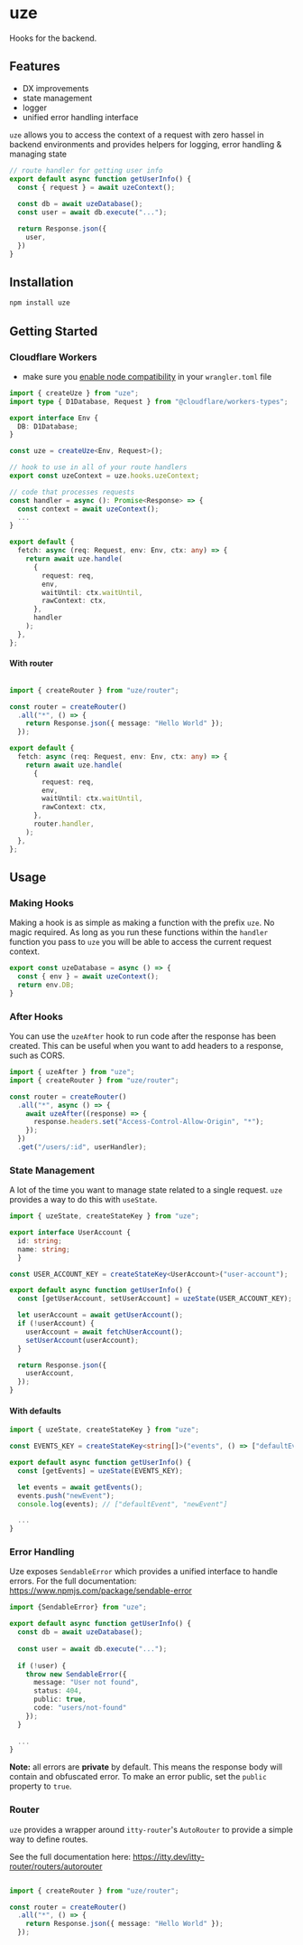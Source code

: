 # uze

Hooks for the backend.

## Features

- DX improvements
- state management
- logger
- unified error handling interface

`uze` allows you to access the context of a request with zero hassel in backend environments and provides helpers for logging, error handling & managing state

```javascript
// route handler for getting user info
export default async function getUserInfo() {
  const { request } = await uzeContext();
  
  const db = await uzeDatabase();
  const user = await db.execute("...");

  return Response.json({
    user,
  })
}
```

## Installation

```bash
npm install uze
```

## Getting Started

### Cloudflare Workers

- make sure you [enable node compatibility](https://developers.cloudflare.com/workers/runtime-apis/nodejs/) in your `wrangler.toml` file

```typescript
import { createUze } from "uze";
import type { D1Database, Request } from "@cloudflare/workers-types";

export interface Env {
  DB: D1Database;
}

const uze = createUze<Env, Request>();

// hook to use in all of your route handlers
export const uzeContext = uze.hooks.uzeContext;

// code that processes requests
const handler = async (): Promise<Response> => {
  const context = await uzeContext();
  ...
}

export default {
  fetch: async (req: Request, env: Env, ctx: any) => {
    return await uze.handle(
      {
        request: req,
        env,
        waitUntil: ctx.waitUntil,
        rawContext: ctx,
      },
      handler
    );
  },
};
```

#### With router

```typescript

import { createRouter } from "uze/router";

const router = createRouter()
  .all("*", () => {
    return Response.json({ message: "Hello World" });
  });

export default {
  fetch: async (req: Request, env: Env, ctx: any) => {
    return await uze.handle(
      {
        request: req,
        env,
        waitUntil: ctx.waitUntil,
        rawContext: ctx,
      },
      router.handler,
    );
  },
};
```

## Usage

### Making Hooks

Making a hook is as simple as making a function with the prefix `uze`. No magic required. As long as you run these functions within the `handler` function you pass to `uze` you will be able to access the current request context. 

```typescript
export const uzeDatabase = async () => {
  const { env } = await uzeContext();
  return env.DB;
}
```

### After Hooks

You can use the `uzeAfter` hook to run code after the response has been created. This can be useful when you want to add headers to a response, such as CORS.

```typescript
import { uzeAfter } from "uze";
import { createRouter } from "uze/router";

const router = createRouter()
  .all("*", async () => {
    await uzeAfter((response) => {
      response.headers.set("Access-Control-Allow-Origin", "*");
    });
  })
  .get("/users/:id", userHandler);
```

### State Management

A lot of the time you want to manage state related to a single request. `uze` provides a way to do this with `useState`.

```typescript
import { uzeState, createStateKey } from "uze";

export interface UserAccount {
  id: string;
  name: string;
  }

const USER_ACCOUNT_KEY = createStateKey<UserAccount>("user-account");

export default async function getUserInfo() {
  const [getUserAccount, setUserAccount] = uzeState(USER_ACCOUNT_KEY);

  let userAccount = await getUserAccount();
  if (!userAccount) {
    userAccount = await fetchUserAccount();
    setUserAccount(userAccount);
  }

  return Response.json({
    userAccount,
  });
}
```

#### With defaults


```typescript
import { uzeState, createStateKey } from "uze";

const EVENTS_KEY = createStateKey<string[]>("events", () => ["defaultEvent"]);

export default async function getUserInfo() {
  const [getEvents] = uzeState(EVENTS_KEY);

  let events = await getEvents();
  events.push("newEvent");
  console.log(events); // ["defaultEvent", "newEvent"]

  ...
}
```

### Error Handling

Uze exposes `SendableError` which provides a unified interface to handle errors. For the full documentation: https://www.npmjs.com/package/sendable-error

```typescript
import {SendableError} from "uze";

export default async function getUserInfo() {
  const db = await uzeDatabase();
  
  const user = await db.execute("...");
  
  if (!user) {
    throw new SendableError({
      message: "User not found",
      status: 404,
      public: true,
      code: "users/not-found"
    });
  }
  
  ...
}
```

**Note:** all errors are __private__ by default. This means the response body will contain and obfuscated error. To make an error public, set the `public` property to `true`.

### Router

`uze` provides a wrapper around `itty-router`'s `AutoRouter` to provide a simple way to define routes.

See the full documentation here: https://itty.dev/itty-router/routers/autorouter

```typescript

import { createRouter } from "uze/router";

const router = createRouter()
  .all("*", () => {
    return Response.json({ message: "Hello World" });
  });
```
